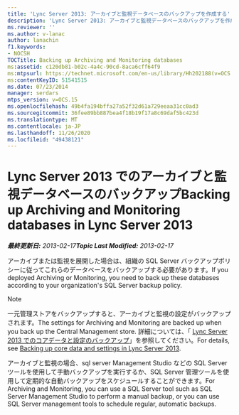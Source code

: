 ```yaml
---
title: 'Lync Server 2013: アーカイブと監視データベースのバックアップを作成する'
description: 'Lync Server 2013: アーカイブと監視データベースのバックアップを作成します。'
ms.reviewer: ''
ms.author: v-lanac
author: lanachin
f1.keywords:
- NOCSH
TOCTitle: Backing up Archiving and Monitoring databases
ms:assetid: c120db81-b02c-4a4c-90cd-8aca6cff64f9
ms:mtpsurl: https://technet.microsoft.com/en-us/library/Hh202188(v=OCS.15)
ms:contentKeyID: 51541515
ms.date: 07/23/2014
manager: serdars
mtps_version: v=OCS.15
ms.openlocfilehash: 49b4fa194bffa27a52f32d61a729eeaa31cc0ad3
ms.sourcegitcommit: 36fee89bb887bea4f18b19f17a8c69daf5bc423d
ms.translationtype: MT
ms.contentlocale: ja-JP
ms.lasthandoff: 11/26/2020
ms.locfileid: "49438121"
---
```

# <a name="backing-up-archiving-and-monitoring-databases-in-lync-server-2013"></a><span data-ttu-id="1ae94-103">Lync Server 2013 でのアーカイブと監視データベースのバックアップ</span><span class="sxs-lookup"><span data-stu-id="1ae94-103">Backing up Archiving and Monitoring databases in Lync Server 2013</span></span>

<div data-xmlns="http://www.w3.org/1999/xhtml">

<div class="topic" data-xmlns="http://www.w3.org/1999/xhtml" data-msxsl="urn:schemas-microsoft-com:xslt" data-cs="https://msdn.microsoft.com/">

<div data-asp="https://msdn2.microsoft.com/asp">



</div>

<div id="mainSection">

<div id="mainBody"><span data-ttu-id="1ae94-104">

<span> </span></span><span class="sxs-lookup"><span data-stu-id="1ae94-104">

<span> </span></span></span>

<span data-ttu-id="1ae94-105">_**最終更新日:** 2013-02-17_</span><span class="sxs-lookup"><span data-stu-id="1ae94-105">_**Topic Last Modified:** 2013-02-17_</span></span>

<span data-ttu-id="1ae94-106">アーカイブまたは監視を展開した場合は、組織の SQL Server バックアップポリシーに従ってこれらのデータベースをバックアップする必要があります。</span><span class="sxs-lookup"><span data-stu-id="1ae94-106">If you deployed Archiving or Monitoring, you need to back up these databases according to your organization's SQL Server backup policy.</span></span>

<div>


> [!NOTE]  
> <span data-ttu-id="1ae94-107">一元管理ストアをバックアップすると、アーカイブと監視の設定がバックアップされます。</span><span class="sxs-lookup"><span data-stu-id="1ae94-107">The settings for Archiving and Monitoring are backed up when you back up the Central Management store.</span></span> <span data-ttu-id="1ae94-108">詳細については、「 <A href="lync-server-2013-backing-up-core-data-and-settings.md">Lync Server 2013 でのコアデータと設定のバックアップ</A>」を参照してください。</span><span class="sxs-lookup"><span data-stu-id="1ae94-108">For details, see <A href="lync-server-2013-backing-up-core-data-and-settings.md">Backing up core data and settings in Lync Server 2013</A>.</span></span>



</div>

<span data-ttu-id="1ae94-109">アーカイブと監視の場合、sql server Management Studio などの SQL Server ツールを使用して手動バックアップを実行するか、SQL Server 管理ツールを使用して定期的な自動バックアップをスケジュールすることができます。</span><span class="sxs-lookup"><span data-stu-id="1ae94-109">For Archiving and Monitoring, you can use a SQL Server tool such as SQL Server Management Studio to perform a manual backup, or you can use SQL Server management tools to schedule regular, automatic backups.</span></span>

<span data-ttu-id="1ae94-110"></div>

<span> </span>

</div>

</div>

</span><span class="sxs-lookup"><span data-stu-id="1ae94-110"></div>

<span> </span>

</div>

</div>

</span></span></div>

